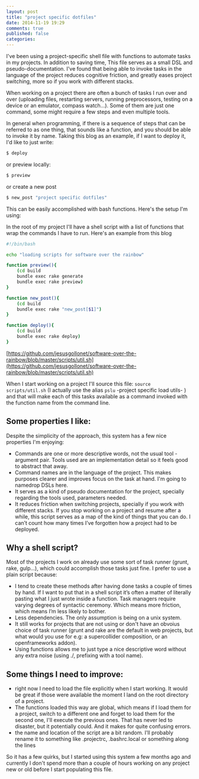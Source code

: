 ```yaml
---
layout: post
title: "project specific dotfiles"
date: 2014-11-19 19:29
comments: true
published: false
categories: 
---
```


I've been using a project-specific shell file with functions to automate tasks in my projects. In addition to saving time, This file serves as a small DSL and pseudo-documentation. I've found that being able to invoke tasks in the language of the project reduces cognitive friction, and greatly eases project switching, more so if you work with different stacks.

<!-- More -->

When working on a project there are often a bunch of tasks I run over and over (uploading files, restarting servers, running preprocessors, testing on a device or an emulator, compass watch…). Some of them are just one command, some might require a few steps and even multiple tools.

In general when programming, if there is a sequence of steps that can be referred to as one thing, that sounds like a function, and you should be able to invoke it by name. Taking this blog as an example, if I want to deploy it, I'd like to just write:

```bash
$ deploy
```

or preview locally: 

```bash
$ preview
```

or create a new post 

```bash
$ new_post "project specific dotfiles"
```

This can be easily accomplished with bash functions. Here's the setup I'm using:

In the root of my project I'll have a shell script with a list of functions that wrap the commands I have to run. Here's an example from this blog

```bash
#!/bin/bash

echo "loading scripts for software over the rainbow"

function preview(){
    (cd build 
    bundle exec rake generate
    bundle exec rake preview)
}

function new_post(){
    (cd build
    bundle exec rake "new_post[$1]")
}

function deploy(){
    (cd build
    bundle exec rake deploy)
}
```

[https://github.com/jesusgollonet/software-over-the-rainbow/blob/master/scripts/util.sh](https://github.com/jesusgollonet/software-over-the-rainbow/blob/master/scripts/util.sh)

When I start working on a project I'll source this file: `source scripts/util.sh` (I actually use the alias `pslu` -project specific load utils- ) and that will make each of this tasks available as a command invoked with the function name from the command line.

## Some properties I like:
Despite the simplicity of the approach, this system has a few nice properties I'm enjoying:

- Commands are one or more descriptive words, not the usual tool -argument pair. Tools used are an implementation detail so it feels good to abstract that away.
- Command names are in the language of the project. This makes purposes clearer and improves focus on the task at hand. I'm going to namedrop DSLs here.
- It serves as a kind of pseudo documentation for the project, specially regarding the tools used, parameters needed. 
- It reduces friction when switching projects, specially if you work with different stacks. 
If you stop working on a project and resume after a while, this script serves as a map of the kind of things that you can do. I can’t count how many times I’ve forgotten how a project had to be deployed.

## Why a shell script? 
Most of the projects I work on already use some sort of task runner (grunt, rake, gulp…), which could accomplish those tasks just fine. I prefer to use a plain script because:

- I tend to create these methods after having done tasks a couple of times by hand. If I want to put that in a shell script it’s often a matter of literally pasting what I just wrote inside a function. Task managers require varying degrees of syntactic ceremony. Which means more friction, which means I’m less likely to bother.
- Less dependencies. The only assumption is being on a unix system.
- It still works for projects that are not using or don't have an obvoius choice of task runner (grunt and rake are the default in web projects, but what would you use for e.g: a supercollider composition, or an openframeworks addon).
- Using functions allows me to just type a nice descriptive word without any extra noise (using ./, prefixing with a tool name).

## Some things I need to improve:
- right now I need to load the file explicitly when I start working. It would be great if those were available the moment I land on the root directory of a project.
- The functions loaded this way are global, which means if I load them for a project, switch to a different one and forget to load them for the second one, I'll execute the previous ones. That has never led to disaster, but it potentially could. And it makes for quite confusing errors. 
- the name and location of the script are a bit random. I'll probably rename it to something like .projectrc, .bashrc.local or something along the lines

So it has a few quirks, but I started using this system a few months ago and currently I don't spend more than a couple of hours working on any project new or old before I start populating this file.
